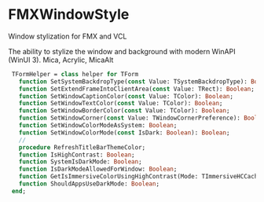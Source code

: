 # FMXWindowStyle
 Window stylization for FMX and VCL

 The ability to stylize the window and background with modern WinAPI (WinUI 3). Mica, Acrylic, MicaAlt

 ```pascal
  TFormHelper = class helper for TForm
    function SetSystemBackdropType(const Value: TSystemBackdropType): Boolean;
    function SetExtendFrameIntoClientArea(const Value: TRect): Boolean;
    function SetWindowCaptionColor(const Value: TColor): Boolean;
    function SetWindowTextColor(const Value: TColor): Boolean;
    function SetWindowBorderColor(const Value: TColor): Boolean;
    function SetWindowCorner(const Value: TWindowCornerPreference): Boolean;
    function SetWindowColorModeAsSystem: Boolean;
    function SetWindowColorMode(const IsDark: Boolean): Boolean;
    //
    procedure RefreshTitleBarThemeColor;
    function IsHighContrast: Boolean;
    function SystemIsDarkMode: Boolean;
    function IsDarkModeAllowedForWindow: Boolean;
    function GetIsImmersiveColorUsingHighContrast(Mode: TImmersiveHCCacheMode): Boolean;
    function ShouldAppsUseDarkMode: Boolean;
  end;
```
